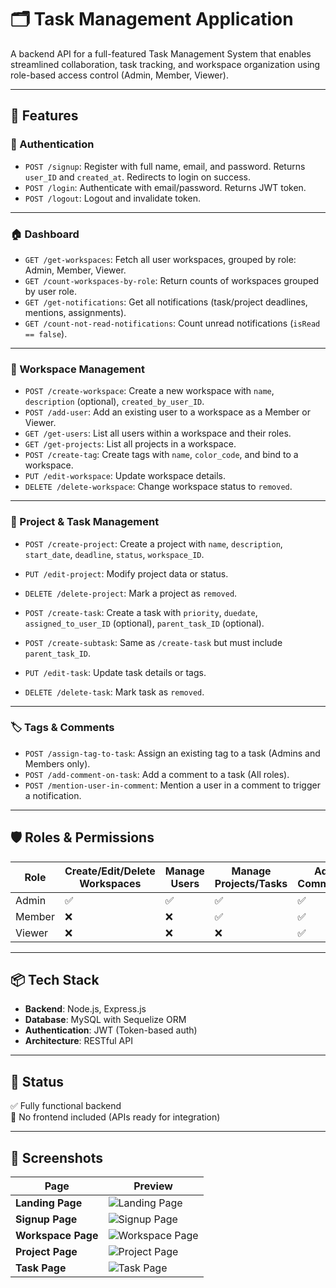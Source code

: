 # 🗂️ Task Management Application

A backend API for a full-featured Task Management System that enables streamlined collaboration, task tracking, and workspace organization using role-based access control (Admin, Member, Viewer).

---

## 📌 Features

### 👤 Authentication
- `POST /signup`: Register with full name, email, and password. Returns `user_ID` and `created_at`. Redirects to login on success.
- `POST /login`: Authenticate with email/password. Returns JWT token.
- `POST /logout`: Logout and invalidate token.

---

### 🏠 Dashboard
- `GET /get-workspaces`: Fetch all user workspaces, grouped by role: Admin, Member, Viewer.
- `GET /count-workspaces-by-role`: Return counts of workspaces grouped by user role.
- `GET /get-notifications`: Get all notifications (task/project deadlines, mentions, assignments).
- `GET /count-not-read-notifications`: Count unread notifications (`isRead == false`).

---

### 🧩 Workspace Management
- `POST /create-workspace`: Create a new workspace with `name`, `description` (optional), `created_by_user_ID`.
- `POST /add-user`: Add an existing user to a workspace as a Member or Viewer.
- `GET /get-users`: List all users within a workspace and their roles.
- `GET /get-projects`: List all projects in a workspace.
- `POST /create-tag`: Create tags with `name`, `color_code`, and bind to a workspace.
- `PUT /edit-workspace`: Update workspace details.
- `DELETE /delete-workspace`: Change workspace status to `removed`.

---

### 📂 Project & Task Management
- `POST /create-project`: Create a project with `name`, `description`, `start_date`, `deadline`, `status`, `workspace_ID`.
- `PUT /edit-project`: Modify project data or status.
- `DELETE /delete-project`: Mark a project as `removed`.

- `POST /create-task`: Create a task with `priority`, `duedate`, `assigned_to_user_ID` (optional), `parent_task_ID` (optional).
- `POST /create-subtask`: Same as `/create-task` but must include `parent_task_ID`.
- `PUT /edit-task`: Update task details or tags.
- `DELETE /delete-task`: Mark task as `removed`.

---

### 🏷️ Tags & Comments
- `POST /assign-tag-to-task`: Assign an existing tag to a task (Admins and Members only).
- `POST /add-comment-on-task`: Add a comment to a task (All roles).
- `POST /mention-user-in-comment`: Mention a user in a comment to trigger a notification.

---

## 🛡️ Roles & Permissions

| Role    | Create/Edit/Delete Workspaces | Manage Users | Manage Projects/Tasks | Add Comments | Assign Tags |
|---------|-------------------------------|--------------|------------------------|--------------|-------------|
| Admin   | ✅                            | ✅           | ✅                     | ✅           | ✅          |
| Member  | ❌                            | ❌           | ✅                     | ✅           | ✅          |
| Viewer  | ❌                            | ❌           | ❌                     | ✅           | ❌          |

---

## 📦 Tech Stack

- **Backend**: Node.js, Express.js
- **Database**: MySQL with Sequelize ORM
- **Authentication**: JWT (Token-based auth)
- **Architecture**: RESTful API

---

## 🧪 Status

✅ Fully functional backend  
🚧 No frontend included (APIs ready for integration)

---

## 📸 Screenshots

| Page             | Preview                                  |
|------------------|-------------------------------------------|
| **Landing Page** | ![Landing Page](screenshots/landing.png) |
| **Signup Page**  | ![Signup Page](screenshots/signup.png)   |
| **Workspace Page** | ![Workspace Page](screenshots/workspace.png) |
| **Project Page** | ![Project Page](screenshots/project.png) |
| **Task Page**    | ![Task Page](screenshots/task.png)       |

